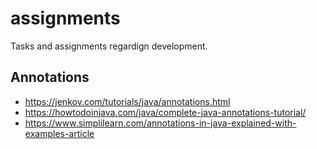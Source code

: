# assignments
Tasks and assignments regardign development.

## Annotations
- https://jenkov.com/tutorials/java/annotations.html
- https://howtodoinjava.com/java/complete-java-annotations-tutorial/
- https://www.simplilearn.com/annotations-in-java-explained-with-examples-article
